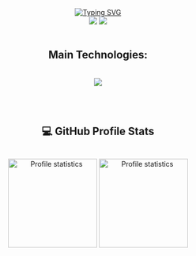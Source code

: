 <div align="center" style="text-align: center;">
  <a href="https://git.io/typing-svg">
    <img src="https://readme-typing-svg.herokuapp.com/?&color=F7F7F7&duration=3000&pause=700&center=true&vCenter=true&width=1000&lines=Hey+there,%20+my+name+is+Samuel+Torga.;Welcome+:)!" alt="Typing SVG"/>
  </a>
</div>

<div align="center"> 
<a href = "mailto:samueltorga@gmail.com"><img src="https://img.shields.io/badge/-Gmail-%23333?style=for-the-badge&logo=gmail&logoColor=white&color=red" target="_blank"></a>
  <a href="https://www.linkedin.com/in/samueltorga/" target="_blank"><img src="https://img.shields.io/badge/-LinkedIn-%230077B5?style=for-the-badge&logo=linkedin&logoColor=white" target="_blank"></a> 
</div>


<br>

<h2 align="center">Main Technologies:</h2>
</br>
<div align="center">
  <img src="https://skillicons.dev/icons?i=java,spring,hibernate,kafka,redis,mongodb,mysql,postgres,linux,docker,kubernetes,aws,html,css,js,ts,react,git,idea,maven,postman,regex&perline=6" />
</div>

<br> </br>



<h2 align="center">💻 GitHub Profile Stats</h3>
</br>
<div align="center"> 
  <a href="https://github.com/SamuelTorga">
  <img src="https://github-readme-stats-git-masterrstaa-rickstaa.vercel.app/api/top-langs/?username=SamuelTorga&layout=compact&hide_border=true&theme=dracula" alt="Profile statistics" height="180em"><a>
  <img src="https://github-profile-summary-cards.vercel.app/api/cards/stats?username=SamuelTorga&layout=compact&hide_border=true&theme=dracula" alt="Profile statistics" height="180em"></a>
</div>
